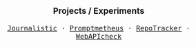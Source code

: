 <p align="center" style="font-size: 1.2rem;">
  <b>Projects / Experiments</b>
</p>
<p align="center" style="font-size: 1rem;">
  <samp>
    <a href="https://journalisticapp.com" title="Journalistic - Micro Journaling PWA">Journalistic</a> &middot;
    <a href="https://promptmetheus.com" title="PROMPTMETHEUS - Prompt Engineering IDE">Promptmetheus</a> &middot;
    <a href="https://repo-tracker.com" title="RepoTracker - Better GitHub repository stats and insights">RepoTracker</a> &middot;
    <a href="https://webapicheck.com" title="WebAPIcheck - Open this page to test the WebAPI capabilies of your device">WebAPIcheck</a>
  </samp>
</p>
